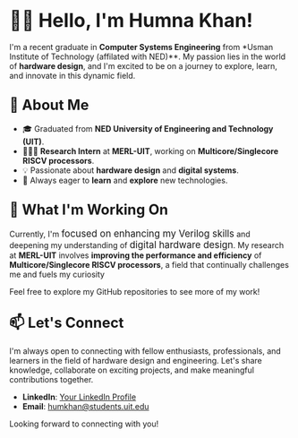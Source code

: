# <big>👋🏽 Hello, I'm Humna Khan!</big>

I'm a recent graduate in **Computer Systems Engineering** from *Usman Institute of Technology (affilated with NED)**. My passion lies in the world of **hardware design**, and I'm excited to be on a journey to explore, learn, and innovate in this dynamic field.

## <big>🌟 About Me</big>

- 🎓 Graduated from **NED University of Engineering and Technology (UIT)**.
- 👩🏽‍💼 **Research Intern** at **MERL-UIT**, working on **Multicore/Singlecore RISCV processors**.
- 💡 Passionate about **hardware design** and **digital systems**.
- 🧠 Always eager to **learn** and **explore** new technologies.

## <big>🔧 What I'm Working On</big>

Currently, I'm <big>focused on enhancing my Verilog skills</big> and deepening my understanding of <big>digital hardware design</big>. My research at **MERL-UIT** involves **improving the performance and efficiency** of **Multicore/Singlecore RISCV processors**, a field that continually challenges me and fuels my curiosity

Feel free to explore my GitHub repositories to see more of my work!

## <big>📫 Let's Connect</big>

I'm always open to connecting with fellow enthusiasts, professionals, and learners in the field of hardware design and engineering. Let's share knowledge, collaborate on exciting projects, and make meaningful contributions together.

- **LinkedIn**: [Your LinkedIn Profile](link)
- **Email**: humkhan@students.uit.edu

Looking forward to connecting with you!
